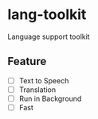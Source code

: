 # lang-toolkit

Language support toolkit

## Feature

- [ ] Text to Speech
- [ ] Translation
- [ ] Run in Background
- [ ] Fast
